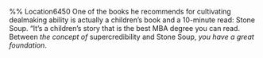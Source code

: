 %% Location6450 
One of the books he recommends for cultivating dealmaking ability is actually a children’s book and a 10-minute read: Stone Soup. “It’s a children’s story that is the best MBA degree you can read. Between *the concept of* supercredibility and Stone Soup, *you have a great foundation*. 
